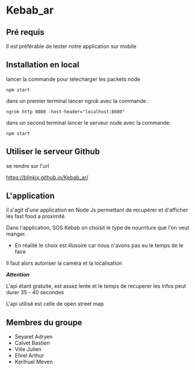 # Kebab_ar

## Pré requis

Il est préférable de tester notre application sur mobile

## Installation en local
lancer la commande pour telecharger les packets node
```
npm start   
```

dans un premier terminal lancer ngrok avec la commande : 
```
ngrok http 8080 -host-header="localhost:8080"
```

dans un second terminal lancer le serveur node avec la commande:
```
npm start
```

## Utiliser le serveur Github
se rendre sur l'url

https://blinkix.github.io/Kebab_ar/


## L'application

il s'agit d'une application en Node Js permettant de recupérer et d'afficher les fast food a proximité.

Dans l'application, SOS Kebab on choisit le type de nourriture que l'on veut manger.

* En réalité le choix est illusoire car nous n'avons pas eu le temps de le faire 

Il faut alors autoriser la caméra et la localisation

***Attention***

L'api étant gratuite, est assez lente et le temps de recuperer les infos peut durer 35 - 40 secondes  


L'api utilisé est celle de open street map


## Membres du groupe

* Seyaret Adryen
* Calvet Bastien
* Ville Julien
* Ehrel Arthur
* Kerihuel Meven 